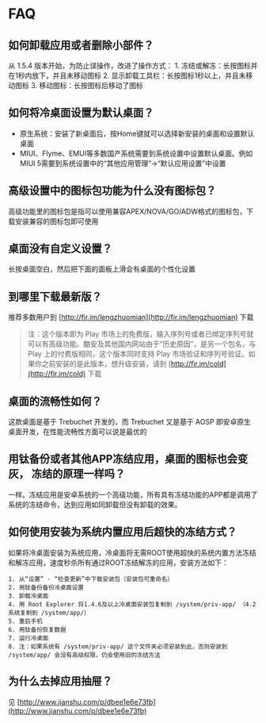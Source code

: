 FAQ
===

如何卸载应用或者删除小部件？
---
从 1.5.4 版本开始，为防止误操作，改进了操作方式：
	1. 冻结或解冻：长按图标并在1秒内放下，并且未移动图标
	2. 显示卸载工具栏：长按图标1秒以上，并且未移动图标
	3. 移动图标：长按图标后移动了图标


如何将冷桌面设置为默认桌面？
---
- 原生系统：安装了新桌面后，按Home键就可以选择新安装的桌面和设置默认桌面
- MIUI、Flyme、EMUI等多数国产系统需要到系统设置中设置默认桌面。例如MIUI 5需要到系统设置中的“其他应用管理”->“默认应用设置”中设置


高级设置中的图标包功能为什么没有图标包？
---
高级功能里的图标包是指可以使用兼容APEX/NOVA/GO/ADW格式的图标包，下载安装兼容的图标包即可使用


桌面没有自定义设置？
---
长按桌面空白，然后把下面的面板上滑会有桌面的个性化设置


到哪里下载最新版？
---
推荐多数用户到 [http://fir.im/lengzhuomian](http://fir.im/lengzhuomian) 下载

> 注：这个版本即为 Play 市场上的免费版，输入序列号或者已绑定序列号就可以有高级功能。酷安及其他国内网站由于“历史原因”，是另一个包名，与 Play 上的付费版相同，这个版本同时支持 Play 市场验证和序列号验证。如果你之前安装的是此版本，想升级安装，请到 [http://fir.im/cold](http://fir.im/cold) 下载


桌面的流畅性如何？
---
这款桌面是基于 Trebuchet 开发的，而 Trebuchet 又是基于 AOSP 即安卓原生桌面开发，在性能流畅性方面可以说是最优的


用钛备份或者其他APP冻结应用，桌面的图标也会变灰， 冻结的原理一样吗？
---
一样。冻结应用是安卓系统的一个高级功能，所有具有冻结功能的APP都是调用了系统的冻结命令，达到应用如同卸载但没有卸载的效果。


如何使用安装为系统内置应用后超快的冻结方式？
---
如果将冷桌面安装为系统应用，冷桌面将无需ROOT使用超快的系统内置方法冻结和解冻应用，速度秒杀所有通过ROOT冻结解冻的应用，安装方法如下：

	1. 从“设置” - “检查更新”中下载安装包（安装包可重命名）
	2. 用钛备份备份冷桌面设置
	3. 卸载冷桌面
	4. 用 Root Explorer 将1.4.6及以上冷桌面安装包复制到 /system/priv-app/ （4.2系统复制到 /system/app/）
	5. 重启手机
	6. 用钛备份恢复数据
	7. 运行冷桌面
	8. 注：如果系统有 /system/priv-app/ 这个文件夹必须安装到此，否则安装到 /system/app/ 会没有高级权限，仍会使用旧的冻结方法


为什么去掉应用抽屉？
---
见 [http://www.jianshu.com/p/dbee1e6e73fb](http://www.jianshu.com/p/dbee1e6e73fb)
